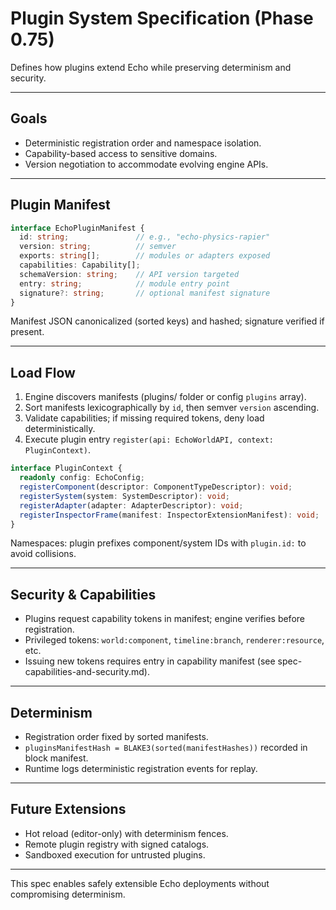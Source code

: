 # Plugin System Specification (Phase 0.75)

Defines how plugins extend Echo while preserving determinism and security.

---

## Goals
- Deterministic registration order and namespace isolation.
- Capability-based access to sensitive domains.
- Version negotiation to accommodate evolving engine APIs.

---

## Plugin Manifest

```ts
interface EchoPluginManifest {
  id: string;               // e.g., "echo-physics-rapier"
  version: string;          // semver
  exports: string[];        // modules or adapters exposed
  capabilities: Capability[];
  schemaVersion: string;    // API version targeted
  entry: string;            // module entry point
  signature?: string;       // optional manifest signature
}
```

Manifest JSON canonicalized (sorted keys) and hashed; signature verified if present.

---

## Load Flow
1. Engine discovers manifests (plugins/ folder or config `plugins` array).
2. Sort manifests lexicographically by `id`, then semver `version` ascending.
3. Validate capabilities; if missing required tokens, deny load deterministically.
4. Execute plugin entry `register(api: EchoWorldAPI, context: PluginContext)`.

```ts
interface PluginContext {
  readonly config: EchoConfig;
  registerComponent(descriptor: ComponentTypeDescriptor): void;
  registerSystem(system: SystemDescriptor): void;
  registerAdapter(adapter: AdapterDescriptor): void;
  registerInspectorFrame(manifest: InspectorExtensionManifest): void;
}
```

Namespaces: plugin prefixes component/system IDs with `plugin.id:` to avoid collisions.

---

## Security & Capabilities
- Plugins request capability tokens in manifest; engine verifies before registration.
- Privileged tokens: `world:component`, `timeline:branch`, `renderer:resource`, etc.
- Issuing new tokens requires entry in capability manifest (see spec-capabilities-and-security.md).

---

## Determinism
- Registration order fixed by sorted manifests.
- `pluginsManifestHash = BLAKE3(sorted(manifestHashes))` recorded in block manifest.
- Runtime logs deterministic registration events for replay.

---

## Future Extensions
- Hot reload (editor-only) with determinism fences.
- Remote plugin registry with signed catalogs.
- Sandboxed execution for untrusted plugins.

---

This spec enables safely extensible Echo deployments without compromising determinism.
